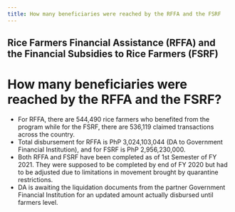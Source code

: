 ```yaml
---
title: How many beneficiaries were reached by the RFFA and the FSRF
---
```


## Rice Farmers Financial Assistance (RFFA) and the Financial Subsidies to Rice Farmers (FSRF)

# How many beneficiaries were reached by the RFFA and the FSRF?


 - For RFFA, there are 544,490 rice farmers who benefited from the program while for the FSRF, there are 536,119 claimed transactions across the country.
 - Total disbursement for RFFA is PhP 3,024,103,044 (DA to Government Financial Institution), and for FSRF is PhP 2,956,230,000.
 - Both RFFA  and FSRF have been completed as of 1st Semester of FY 2021. They were supposed to be completed by end of FY 2020 but had to be adjusted due to limitations in movement brought by quarantine restrictions.
 - DA is awaiting the liquidation documents from the partner Government Financial Institution for an updated amount actually disbursed until farmers level.
